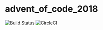 # advent_of_code_2018

[![Build Status](https://travis-ci.org/chaos2007/advent_of_code_2018.svg?branch=master)](https://travis-ci.org/chaos2007/advent_of_code_2018)
[![CircleCI](https://circleci.com/gh/chaos2007/advent_of_code_2018.svg?style=svg)](https://circleci.com/gh/chaos2007/advent_of_code_2018)



